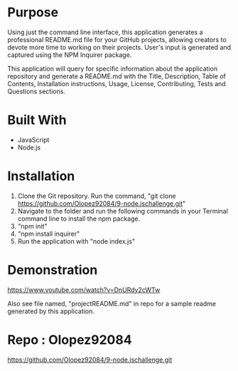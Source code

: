 # Purpose
Using just the command line interface, this application generates a professional README.md file for your GitHub projects, allowing creators to devote more time to working on their projects. User's input is generated and captured using the NPM Inquirer package.

This application will query for specific information about the application repository and generate a README.md with the Title, Description, Table of Contents, Installation instructions, Usage, License, Contributing, Tests and Questions sections.

# Built With
* JavaScript
* Node.js

# Installation
1. Clone the Git repository. Run the command, "git clone https://github.com/Olopez92084/9-node.jschallenge.git" 
2. Navigate to the folder and run the following commands in your Terminal command line to install the npm package.
3. "npm init"
4. "npm install inquirer"
5. Run the application with "node index.js"

# Demonstration
https://www.youtube.com/watch?v=DnURdy2cWTw

Also see file named, "projectREADME.md" in repo for a sample readme generated by this application.

# Repo : Olopez92084
https://github.com/Olopez92084/9-node.jschallenge.git

